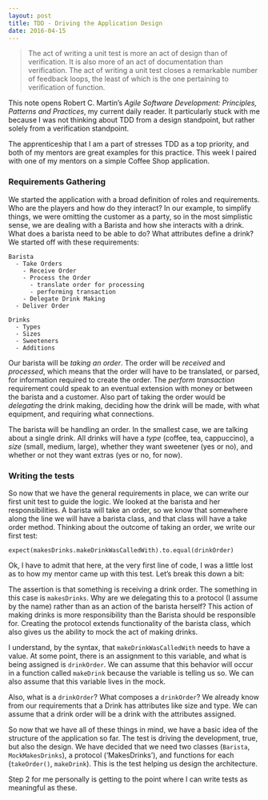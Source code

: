 ```yaml
---
layout: post
title: TDD - Driving the Application Design
date: 2016-04-15
---
```


> The act of writing a unit test is more an act of design than of verification. It is also more of an act of documentation than verification. The act of writing a unit test closes a remarkable number of feedback loops, the least of which is the one pertaining to verification of function.

This note opens Robert C. Martin’s *Agile Software Development: Principles, Patterns and Practices*, my current daily reader. It particularly stuck with me because I was not thinking about TDD from a design standpoint, but rather solely from a verification standpoint.

The apprenticeship that I am a part of stresses TDD as a top priority, and both of my mentors are great examples for this practice. This week I paired with one of my mentors on a simple Coffee Shop application. 

### Requirements Gathering

We started the application with a broad definition of roles and requirements. Who are the players and how do they interact? In our example, to simplify things, we were omitting the customer as a party, so in the most simplistic sense, we are dealing with a Barista and how she interacts with a drink. What does a barista need to be able to do? What attributes define a drink? We started off with these requirements:

```
Barista
  - Take Orders
    - Receive Order
    - Process the Order
      - translate order for processing
      - performing transaction
    - Delegate Drink Making
  - Deliver Order

Drinks
  - Types
  - Sizes
  - Sweeteners
  - Additions
```

Our barista will be *taking an order*. The order will be *received* and *processed*, which means that the order will have to be translated, or parsed, for information required to create the order. The *perform transaction* requirement could speak to an eventual extension with money or between the barista and a customer. Also part of taking the order would be *delegating* the drink making, deciding how the drink will be made, with what equipment, and requiring what connections.

The barista will be handling an order. In the smallest case, we are talking about a single drink. All drinks will have a *type* (coffee, tea, cappuccino), a *size* (small, medium, large), whether they want sweetener (yes or no), and whether or not they want extras (yes or no, for now). 

### Writing the tests

So now that we have the general requirements in place, we can write our first unit test to guide the logic. We looked at the barista and her responsibilities. A barista will take an order, so we know that somewhere along the line we will have a barista class, and that class will have a take order method. Thinking about the outcome of taking an order, we write our first test:

```
expect(makesDrinks.makeDrinkWasCalledWith).to.equal(drinkOrder)
```

Ok, I have to admit that here, at the very first line of code, I was a little lost as to how my mentor came up with this test. Let’s break this down a bit:

The assertion is that something is receiving a drink order. The something in this case is `makesDrinks`. Why are we delegating this to a protocol (I assume by the name) rather than as an action of the barista herself? This action of making drinks is more responsibility than the Barista should be responsible for. Creating the protocol extends functionality of the barista class, which also gives us the ability to mock the act of making drinks. 

I understand, by the syntax, that `makeDrinkWasCalledWith` needs to have a value. At some point, there is an assignment to this variable, and what is being assigned is `drinkOrder`. We can assume that this behavior will occur in a function called `makeDrink` because the variable is telling us so. We can also assume that this variable lives in the mock.

Also, what is a `drinkOrder`? What composes a `drinkOrder`? We already know from our requirements that a Drink has attributes like size and type. We can assume that a drink order will be a drink with the attributes assigned.

So now that we have all of these things in mind, we have a basic idea of the structure of the application so far. The test is driving the development, true, but also the design. We have decided that we need two classes (`Barista`, `MockMakesDrinks`), a protocol (‘MakesDrinks’), and functions for each (`takeOrder()`, `makeDrink`). This is the test helping us design the architecture. 

Step 2 for me personally is getting to the point where I can write tests as meaningful as these. 
